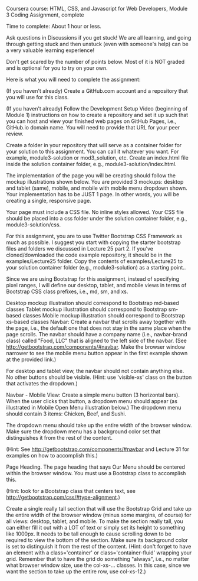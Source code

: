Coursera course: HTML, CSS, and Javascript for Web Developers, Module 3 Coding Assignment, complete

Time to complete: About 1 hour or less.

Ask questions in Discussions if you get stuck! We are all learning, and going through getting stuck and then unstuck (even with someone's help) can be a very valuable learning experience!

Don't get scared by the number of points below. Most of it is NOT graded and is optional for you to try on your own.

Here is what you will need to complete the assignment:

(If you haven't already) Create a GitHub.com account and a repository that you will use for this class.

(If you haven't already) Follow the Development Setup Video (beginning of Module 1) instructions on how to create a repository and set it up such that you can host and view your finished web pages on GitHub Pages, i.e., GitHub.io domain name. You will need to provide that URL for your peer review.

Create a folder in your repository that will serve as a container folder for your solution to this assignment. You can call it whatever you want. For example, module3-solution or mod3_solution, etc. Create an index.html file inside the solution container folder, e.g., module3-solution/index.html.

The implementation of the page you will be creating should follow the mockup illustrations shown below. You are provided 3 mockups: desktop and tablet (same), mobile, and mobile with mobile menu dropdown shown. Your implementation has to be JUST 1 page. In other words, you will be creating a single, responsive page.

Your page must include a CSS file. No inline styles allowed. Your CSS file should be placed into a css folder under the solution container folder, e.g., module3-solution/css.

For this assignment, you are to use Twitter Bootstrap CSS Framework as much as possible. I suggest you start with copying the starter bootstrap files and folders we discussed in Lecture 25 part 2. If you've cloned/downloaded the code example repository, it should be in the examples/Lecture25 folder. Copy the contents of examples/Lecture25 to your solution container folder (e.g., module3-solution) as a starting point..

Since we are using Bootstrap for this assignment, instead of specifying pixel ranges, I will define our desktop, tablet, and mobile views in terms of Bootstrap CSS class prefixes, i.e., md, sm, and xs.

Desktop mockup illustration should correspond to Bootstrap md-based classes
Tablet mockup illustration should correspond to Bootstrap sm-based classes
Mobile mockup illustration should correspond to Bootstrap xs-based classes
Navbar: Create a navbar that scrolls away together with the page, i.e., the default one that does not stay in the same place when the page scrolls. The navbar should have a company name (i.e., navbar-brand class) called "Food, LLC" that is aligned to the left side of the navbar. (See http://getbootstrap.com/components/#navbar. Make the browser window narrower to see the mobile menu button appear in the first example shown at the provided link.) 

For desktop and tablet view, the navbar should not contain anything else. No other buttons should be visible. (Hint: use 'visible-xs' class on the button that activates the dropdown.)

Navbar - Mobile View: Create a simple menu button (3 horizontal bars). When the user clicks that button, a dropdown menu should appear (as illustrated in Mobile Open Menu illustration below.) The dropdown menu should contain 3 items: Chicken, Beef, and Sushi. 

The dropdown menu should take up the entire width of the browser window. Make sure the dropdown menu has a background color set that distinguishes it from the rest of the content. 

(Hint: See http://getbootstrap.com/components/#navbar and Lecture 31 for examples on how to accomplish this.)

Page Heading. The page heading that says Our Menu should be centered within the browser window. You must use a Bootstrap class to accomplish this. 

(Hint: look for a Bootstrap class that centers text, see http://getbootstrap.com/css/#type-alignment.)

Create a single really tall section that will use the Bootstrap Grid and take up the entire width of the browser window (minus some margins, of course) for all views: desktop, tablet, and mobile. To make the section really tall, you can either fill it out with a LOT of text or simply set its height to something like 1000px. It needs to be tall enough to cause scrolling down to be required to view the bottom of the section. Make sure its background color is set to distinguish it from the rest of the content. (Hint: don't forget to have an element with a class='container' or class='container-fluid' wrapping your grid. Remember that to have the grid do something "always", i.e., no matter what browser window size, use the col-xs-... classes. In this case, since we want the section to take up the entire row, use col-xs-12.)
